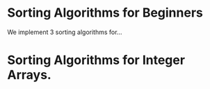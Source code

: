 # Sorting Algorithms for Beginners
We implement 3 sorting algorithms for...
# Sorting Algorithms for Integer Arrays.
